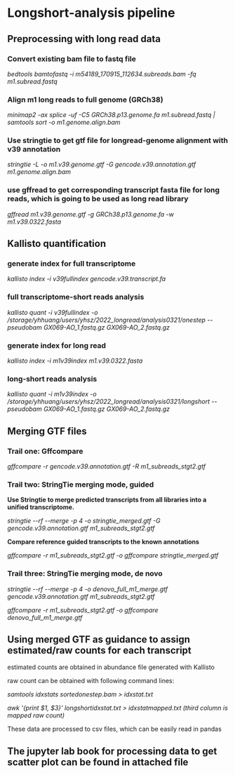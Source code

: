 # Longshort-analysis pipeline
## Preprocessing with long read data
### Convert existing bam file to fastq file
*bedtools bamtofastq -i m54189_170915_112634.subreads.bam -fq m1.subread.fastq*

### Align m1 long reads to full genome (GRCh38)
*minimap2 -ax splice -uf -C5 GRCh38.p13.genome.fa m1.subread.fastq | samtools sort -o m1.genome.align.bam*

### Use stringtie to get gtf file for longread-genome alignment with v39 annotation
*stringtie -L -o m1.v39.genome.gtf -G gencode.v39.annotation.gtf m1.genome.align.bam*

### use gffread to get corresponding transcript fasta file for long reads, which is going to be used as long read library
*gffread m1.v39.genome.gtf  -g GRCh38.p13.genome.fa -w m1.v39.0322.fasta*

## Kallisto quantification
### generate index for full transcriptome
*kallisto index -i v39fullindex gencode.v39.transcript.fa*

### full transcriptome-short reads analysis
*kallisto quant -i v39fullindex -o /storage/yhhuang/users/yhsz/2022_longread/analysis0321/onestep --pseudobam GX069-AO_1.fastq.gz GX069-AO_2.fastq.gz*

### generate index for long read
*kallisto index -i m1v39index m1.v39.0322.fasta*

### long-short reads analysis
*kallisto quant -i m1v39index -o /storage/yhhuang/users/yhsz/2022_longread/analysis0321/longshort --pseudobam GX069-AO_1.fastq.gz GX069-AO_2.fastq.gz*

## Merging GTF files
### Trail one: Gffcompare
*gffcompare -r gencode.v39.annotation.gtf -R m1_subreads_stgt2.gtf*

### Trail two: StringTie merging mode, guided
**Use Stringtie to merge predicted transcripts from all libraries into a unified transcriptome.**

*stringtie --rf --merge -p 4 -o stringtie_merged.gtf -G gencode.v39.annotation.gtf m1_subreads_stgt2.gtf*

**Compare reference guided transcripts to the known annotations**

*gffcompare -r m1_subreads_stgt2.gtf -o gffcompare stringtie_merged.gtf*

### Trail three: StringTie merging mode, de novo
*stringtie --rf --merge -p 4 -o denovo_full_m1_merge.gtf gencode.v39.annotation.gtf m1_subreads_stgt2.gtf*

*gffcompare -r m1_subreads_stgt2.gtf -o gffcompare denovo_full_m1_merge.gtf*

## Using merged GTF as guidance to assign estimated/raw counts for each transcript

estimated counts are obtained in abundance file generated with Kallisto

raw count can be obtained with following command lines:

*samtools idxstats sortedonestep.bam > idxstat.txt*

*awk '{print $1, $3}' longshortidxstat.txt > idxstatmapped.txt  (third column is mapped raw count)*

These data are processed to csv files, which can be easily read in pandas

## The jupyter lab book for processing data to get scatter plot can be found in attached file

